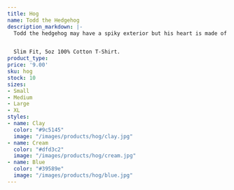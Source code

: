 ```yaml
---
title: Hog
name: Todd the Hedgehog
description_markdown: |-
  Todd the hedgehog may have a spiky exterior but his heart is made of gold. Unfortunately this weighs him down and makes it difficult for him to get around.


  Slim Fit, 5oz 100% Cotton T-Shirt.
product_type: 
price: '9.00'
sku: hog
stock: 10
sizes:
- Small
- Medium
- Large
- XL
styles:
- name: Clay
  color: "#9c5145"
  image: "/images/products/hog/clay.jpg"
- name: Cream
  color: "#dfd3c2"
  image: "/images/products/hog/cream.jpg"
- name: Blue
  color: "#39589e"
  image: "/images/products/hog/blue.jpg"
---
```


